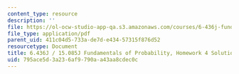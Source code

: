 ```yaml
---
content_type: resource
description: ''
file: https://ol-ocw-studio-app-qa.s3.amazonaws.com/courses/6-436j-fundamentals-of-probability-fall-2018/795ace5d3a236af9790aa43aa8cdec0c_MIT6_436JF18_hw4solutions.pdf
file_type: application/pdf
parent_uid: 411c04d5-733a-de7d-e434-57315f876d52
resourcetype: Document
title: 6.436J / 15.085J Fundamentals of Probability, Homework 4 Solutions
uid: 795ace5d-3a23-6af9-790a-a43aa8cdec0c
---
```

